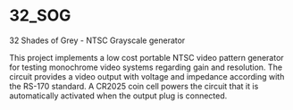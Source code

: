 # 32_SOG
32 Shades of Grey - NTSC Grayscale generator

This project implements a low cost portable NTSC video pattern generator for testing monochrome video systems regarding gain and resolution. 
The circuit provides a video output with voltage and impedance according with the RS-170 standard. 
A CR2025 coin cell powers the circuit that it is automatically activated when the output plug is connected.
